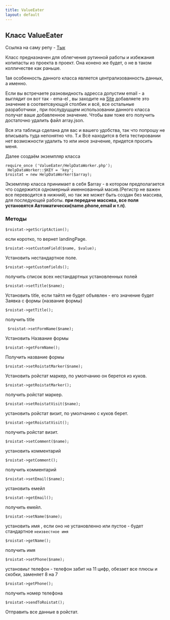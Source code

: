 ```yaml
---
title: ValueEater
layout: default
---
```

## Класс ValueEater ##
Ссылка на  саму репу - <a href="https://github.com/Xaaalera/ValueEater">Тык</a>
<p>Класс предназначен для облегчения рутинной работы  и избежания копипасты из проекта в проект. Она конено же будет, о не в таком колличестве как раньше.</p>  
<p>1ая особенность данного класса является централизованность данных, а именно.</p>
<p>
Если вы встречаете  разновидность адресса допустим email  -
 а выглядит он вот так - ema-el , вы заходите на  
<a href="http://coolcodebro.ru/">Site</a>
добавляете это значение  в соответсвующуй столбик и всё, все остальные разработчики ,
 при послудущщем
использовании данного класса  получат ваше добавленное значение.
 Чтобы вам тоже его получить достаточно удалить файл array.json. 
</p> 
<p>
Вся эта таблица сделана для вас и вашего удобства, так что попрошу не 
вписывать туда непонятно что. Т.к Всё находится в бета тестировании
нет возможности удалить то или иное значение, придется просить меня.
</p>
<p>
Далее создаём экземпляр класса 
</p>

``` 
require_once ('ValueEater/HelpDataWorker.php'); 
 HelpDataWorker::$KEY = 'key';
$roistat = new HelpDataWorker($array); 
```

Экземпляр класса принимает в себя $array -  в котором предполагается что содержится одномерный именнованный масив.(Регистр не важен
все переводится в нижний), но так же может быть создан без  массива, для последующей работы. **при передаче массива, все поля установятся Автоматически(name.phone,email и т.п)**.
### Методы ###

```
$roistat->getScriptAction();
```
если коротко, то вернет landingPage.

```
$roistat->setCustomField($name, $value);
```
Установить нестандартное поле.

```
$roistat->getCustomfields();
```
получить список всех  нестандартных установленных полей


```
$roistat->setTitle($name);
```
Установить title, если тайтл не будет объявлен - его значение будет Заявка с формы {название формы}

```
$roistat->getTitle();
```
получить title


```
 $roistat->setFormName($name);
 ```
Установить Название формы 

```
$roistat->getFormName();
```
Получить название формы 
```
$roistat->setRoistatMarker($name);
```
Установить ройстат маркер, по умолчанию он берется из куков.

```
$roistat->getRoistatMarker();
```
получить ройстат маркер.
```
$roistat->setRoistatVisit($name);
```
установить ройстат визит, по умолчанию с куков берет.

```
$roistat->getRoistatVisit();
```
получить ройстат визит.

```
$roistat->setComment($name);
```
установить комментарий 


```
$roistat->getComment();
```
получить комментарий


```
$roistat->setEmail($name);
```
установить емейл


```
$roistat->getEmail();
```
получить емейл.


```
$roistat->setName($name);
```
установить имя , если оно не установленно или пустое - будет  стандартное `неизвестное имя`


```
$roistat->getName();
```
получить имя 


```
$roistat->setPhone($name);
```
установиьт телефон  - телефон забит на 11 цифр, обезает все плюсы и  скобки, заменяет 8 на 7


```
$roistat->getPhone();
```
получить номер телефона

```
$roistat->sendToRoistat();
```

Отправить все данные в ройстат.



